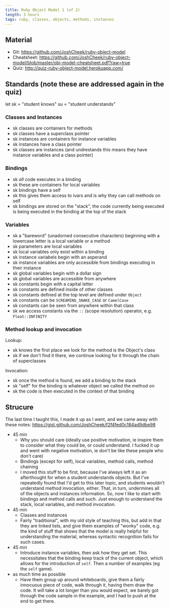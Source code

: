 ```yaml
---
title: Ruby Object Model 1 (of 2)
length: 3 hours
tags: ruby, classes, objects, methods, instances
---
```


## Material

* Git: https://github.com/JoshCheek/ruby-object-model
* Cheatsheet: https://github.com/JoshCheek/ruby-object-model/blob/master/obj-model-cheatsheet.pdf?raw=true
* Quiz: http://quiz-ruby-object-model.herokuapp.com/

## Standards (note these are addressed again in the quiz)

let sk = "student knows"
    su = "student understands"

### Classes and Instances

* sk classes are containers for methods
* sk classes have a superclass pointer
* sk instances are containers for instance variables
* sk instances have a class pointer
* sk classes are instances (and undrestands this means they have instance variables and a class pointer)

### Bindings

* sk *all* code executes in a binding
* sk these are containers for local variables
* sk bindings have a self
* sk this gives them access to ivars and is why they can call methods on self
* sk bindings are stored on the "stack", the code currently being executed is being executed in the binding at the top of the stack

### Variables

* sk a "bareword" (unadorned consecutive characters) beginning with a lowercase letter is a local variable or a method
* sk parameters are local variables
* sk local variables only exist within a binding
* sk instance variabels begin with an asperand
* sk instance variables are only accessible from bindings executing in their instance
* sk global variables begin with a dollar sign
* sk global variables are accessible from anywhere
* sk constants begin with a capital letter
* sk constants are defined inside of other classes
* sk constants defined at the top level are defined under `Object`
* sk constants can be `SCREAMING_SNAKE_CASE` or `CamelCase`
* sk constants can be seen from anywhere within that class
* sk we access constants via the `::` (scope resolution) operator, e.g. `Float::INFINITY`

### Method lookup and invocation

Lookup:

* sk knows the first place we look for the method is the Object's class
* sk if we don't find it there, we continue looking for it through the chain of superclasses

Invocation:

* sk once the method is found, we add a binding to the stack
* sk "self" for the binding is whatever object we called the method on
* sk the code is then executed in the context of that binding

## Strucure


The last time I taught this, I made it up as I went,
and we came away with these notes: https://gist.github.com/JoshCheek/f2f4fed0c184ad9dbe98

* 45 min
  * Why you should care (ideally use positive motivation,
    ie inspire them to consider what they could be, or could understand.
    I fucked it up and went with negative motivation,
    ie don't be like these people who don't care)
  * Bindings (except for self), local variables, method calls, method chaining
  * I moved this stuff to be first, because I've always left it
    as an afterthought for when a student understands objects.
    But I've repeatedly found that I'd get to this later topic,
    and students wouldn't understand method invocation, either.
    That, in turn, undermines all of the objects and instances information.
    So, now I like to start with bindings and method calls and such.
    Just enough to understand the stack, local variables, and method invocation.
* 45 min
  * Classes and instances
  * Fairly "traditional", with my old style of teaching this,
    but add in that they are linked lists, and give them examples of "wonky"
    code, e.g. the kind of stuff that shows that the model is really helpful
    for understanding the material, whereas syntactic recognition
    fails for such cases.
* 45 min
  * Introduce instance variables, then ask how they get set.
    This necessitates that the binding keep track of the current object,
    which allows for the introduction of `self`.
    Then a number of examples (eg the `self` game).
* as much time as possible
  * Have them group up around whiteboards, give them a fairly innocuous piece of code,
    walk through it, having them draw the code. It will take a lot longer than you would expect,
    we barely got through the code sample in the example,
    and I had to push at the end to get there.
